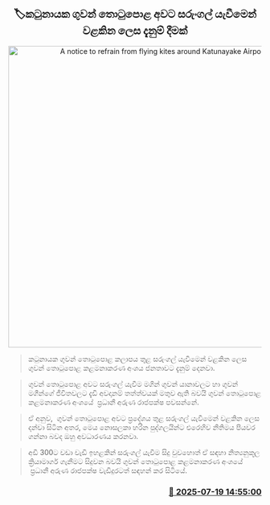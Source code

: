 <p align='center'><b><h2 align='center' title='A notice to refrain from flying kites around Katunayake Airport'>🏷කටුනායක ගුවන් තොටුපොළ අවට සරුංගල් යැවීමෙන් වළකින ලෙස දැනුම් දීමක්</h2></b></p>
<p align='center'><img src='https://helakuru.sgp1.cdn.digitaloceanspaces.com/esana/images/lib/kites.jpg' width='600' alt='A notice to refrain from flying kites around Katunayake Airport'></p>

> කටුනායක ගුවන් තොටුපොළ කලාපය තුළ සරුංගල් යැවීමෙන් වළකින ලෙස ගුවන් තොටුපොළ කළමනාකරණ අංශය ජනතාවට දැනුම් දෙනවා.

> ගුවන් තොටුපොළ අවට සරුංගල් යැවීම මගින් ගුවන් යානාවලට හා ගුවන් මගීන්ගේ ජීවිතවලට දැඩි අවදානම් තත්ත්වයක් මතුව ඇති බවයි ගුවන් තොටුපොළ කළමනාකරණ අංශයේ  ප්‍රධානී අරුණ රාජපක්ෂ පවසන්නේ.

> ඒ අනුව,  ගුවන් තොටුපොළ අවට ප්‍රදේශය තුළ සරුංගල් යැවීමෙන් වළකින ලෙස දන්වා සිටින අතර, මෙය නොසලකා හරින පුද්ගලයින්ට එරෙහිව නීතිමය පියවර ගන්නා බවද ඔහු අවධාරණය කරනවා.

> අඩි 300ට වඩා වැඩි ඉහළකින් සරුංගල් යැවීම සිදු වුවහොත් ඒ සඳහා නිත්‍යනුකූල ක්‍රියාමාර්ග ගැනීමට සිදුවන බවයි ගුවන් තොටුපොළ කළමනාකරණ අංශයේ  ප්‍රධානී අරුණ රාජපක්ෂ වැඩිදුරටත් සඳහන් කර සිටියේ.



<h3 align='right'><a href='https://www.helakuru.lk/esana/p/111995/'>📅 2025-07-19 14:55:00</a></h3>
